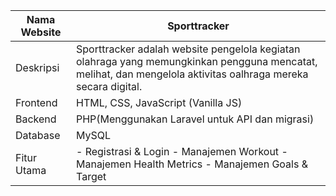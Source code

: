 



| Nama Website | Sporttracker                                                                                                                                                  |
|--------------|---------------------------------------------------------------------------------------------------------------------------------------------------------------|
| Deskripsi    | Sporttracker adalah website pengelola kegiatan olahraga yang memungkinkan pengguna mencatat, melihat, dan mengelola aktivitas oalhraga mereka secara digital. |
| Frontend     | HTML, CSS, JavaScript (Vanilla JS)                                                                                                                            |
| Backend      | PHP(Menggunakan Laravel untuk API dan migrasi)                                                                                                                |
| Database     | MySQL                                                                                                                                                         |
| Fitur Utama  | - Registrasi & Login - Manajemen Workout - Manajemen Health Metrics - Manajemen Goals & Target                                                                |
